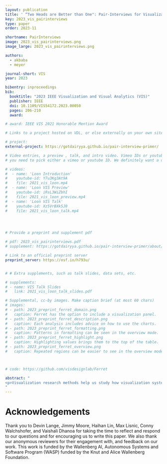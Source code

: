 ```yaml
---
layout: publication
title: ' “Two Heads are Better than One": Pair-Interviews for Visualization'
key: 2023_vis_pairinterviews
type: paper
order: 2023-11

shortname: PairInterviews
image: 2023_vis_pairinterviews.png
image_large: 2023_vis_pairinterviews.png

authors:
  - akbaba
  - meyer

journal-short: VIS
year: 2023

bibentry: inproceedings
bib:
  booktitle: "2023 IEEE Visualization and Visual Analytics (VIS)"
  publisher: IEEE
  doi: 10.1109/VIS54172.2023.00050
  pages: 206-210
  award:

# award: IEEE VIS 2021 Honorable Mention Award

# Links to a project hosted on VDL, or else externally on your own site

# project:
external-project: https://gotdairyya.github.io/pair-interview-primer/

# Video entries, a preview , talk, and intro video. Vimeo IDs or youtube IDs are supported
# you need to pick either a vimeo or youtube ID. We definitely want a downloadable video too.

# videos:
#  - name: 'Loon Introduction'
#    youtube-id: Y7u3Kg3At9A
#    file: 2021_vis_loon.mp4
#  - name: 'Loon VIS Preview'
#    youtube-id: iRsL3WiZbhI
#    file: 2021_vis_loon_preview.mp4
#  - name: 'Loon VIS Talk'
#    youtube-id: Xz5VrBXk5J0
#    file: 2021_vis_loon_talk.mp4




# Provide a preprint and supplement pdf

# pdf: 2023_vis_pairinterviews.pdf
# supplement: https://gotdairyya.github.io/pair-interview-primer/about/

# Link to an official preprint server
preprint_server: https://osf.io/h793u/


# # Extra supplements, such as talk slides, data sets, etc.

# supplements:
# - name: VIS Talk Slides
#   link: 2021_vis_loon_talk_slides.pdf

# Supplemental, cc-by images. Make caption brief (at most 60 chars)
# images:
# - path: 2023_preprint_ferret_domain.png
#   caption: Ferret has the option to include a visualization panel.
# - path: 2023_preprint_ferret_description.png
#   caption: Each analysis includes advice on how to use the charts.
# - path: 2023_preprint_ferret_formatting.png
#   caption: Patterns in formatting can be seen in the overview mode.
# - path: 2023_preprint_ferret_highlight.png
#   caption: Highlighting values brings them to the top of the table.
# - path: 2023_preprint_ferret_overview.png
#   caption: Repeated regions can be easier to see in the overview mode.



# code: https://github.com/visdesignlab/Ferret

abstract: "
<p>Visualization research methods help us study how visualization systems are used in complex real-world scenarios. One such widely used method is the interview — researchers asking participants specific questions to enrich their understanding. In this work, we introduce the pair-interview technique as a method that relies on two interviewers with specific and delineated roles, instead of one. Pair-interviewing focuses on the mechanics of conducting semistructured interviews as a pair, and complements other existing visualization interview techniques. Based on a synthesis of the experiences and reflections of researchers in four diverse studies who used pair-interviewing, we outline recommendations for when and how to use pair-interviewing within visualization research studies.</p>
"
---
```


# Acknowledgements

Thank you to Devin Lange, Jimmy Moore, Haihan Lin, Max Lisnic, Conny Walchshofer, and Vaishali Dhanoa for taking the time to reflect and respond to our questions and for encouraging us to write this paper. We also thank our anonymous reviewers for their engagement with, and feedback on our work. This work is funded by the Wallenberg AI, Autonomous Systems and Software Program (WASP) funded by the Knut and Alice Wallenberg Foundation.

